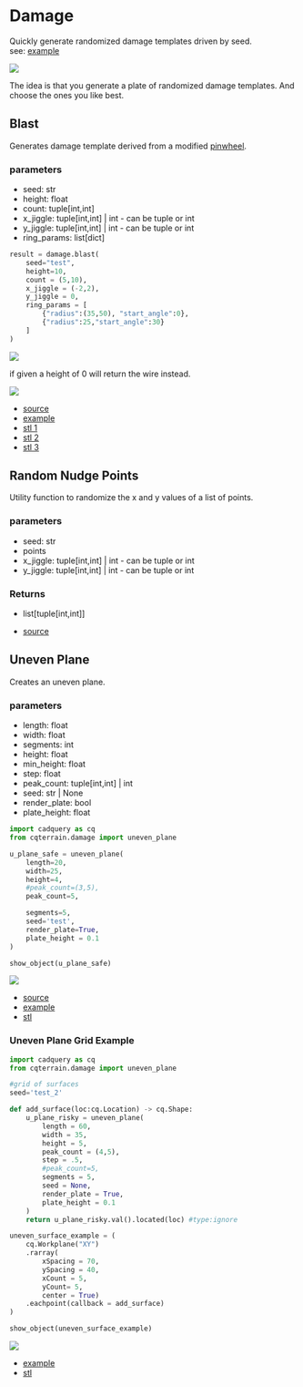 # Damage

Quickly generate randomized damage templates driven by seed.
<br />see: [example](../example/damage/damage_blast_set_large.py.py)

![](image/damage/01.png)<br />

The idea is that you generate a plate of randomized damage templates. And choose the ones you like best.

## Blast

Generates damage template derived from a modified [pinwheel](https://github.com/medicationforall/cadqueryhelper/blob/main/documentation/shapes.md#pinwheel).

### parameters
* seed: str
* height: float
* count: tuple[int,int]
* x_jiggle: tuple[int,int] | int - can be tuple or int
* y_jiggle: tuple[int,int] | int - can be tuple or int
* ring_params: list[dict]

``` python
result = damage.blast(
    seed="test",
    height=10,
    count = (5,10),
    x_jiggle = (-2,2), 
    y_jiggle = 0,
    ring_params = [
        {"radius":(35,50), "start_angle":0}, 
        {"radius":25,"start_angle":30}
    ]
)
```

![](image/damage/07.png)<br />

if given a height of 0 will return the wire instead.

![](image/damage/08.png)<br />

* [source](../src/cqterrain/damage/blast.py)
* [example](../example/damage/damage_blast.py)
* [stl 1](../stl/damage_blast_1.stl)
* [stl 2](../stl/damage_blast_2.stl)
* [stl 3](../stl/damage_blast_3.stl)

## Random Nudge Points

Utility function to randomize the x and y values of a list of points.

### parameters
* seed: str
* points
* x_jiggle: tuple[int,int] | int - can be tuple or int
* y_jiggle: tuple[int,int] | int - can be tuple or int

### Returns
* list[tuple[int,int]]

* [source](../src/cqterrain/damage/blast.py)

## Uneven Plane
Creates an uneven plane.

### parameters
* length: float
* width: float
* segments: int
* height: float
* min_height: float
* step: float
* peak_count: tuple[int,int] | int
* seed: str | None
* render_plate: bool
* plate_height: float

``` python
import cadquery as cq
from cqterrain.damage import uneven_plane

u_plane_safe = uneven_plane(
    length=20, 
    width=25,
    height=4,
    #peak_count=(3,5),
    peak_count=5,

    segments=5,
    seed='test',
    render_plate=True,
    plate_height = 0.1
)

show_object(u_plane_safe)
```

![](image/damage/09.png)

* [source](../src/cqterrain/damage/uneven_plane.py)
* [example](../example/damage/uneven_plane_safe.py)
* [stl](../stl/damage_uneven_plane_safe.stl)

### Uneven Plane Grid Example


``` python
import cadquery as cq
from cqterrain.damage import uneven_plane

#grid of surfaces
seed='test_2'

def add_surface(loc:cq.Location) -> cq.Shape:
    u_plane_risky = uneven_plane(
        length = 60, 
        width = 35,
        height = 5,
        peak_count = (4,5),
        step = .5,
        #peak_count=5,
        segments = 5,
        seed = None,
        render_plate = True,
        plate_height = 0.1
    )
    return u_plane_risky.val().located(loc) #type:ignore

uneven_surface_example = (
    cq.Workplane("XY")
    .rarray(
        xSpacing = 70, 
        ySpacing = 40,
        xCount = 5, 
        yCount= 5, 
        center = True)
    .eachpoint(callback = add_surface)
)

show_object(uneven_surface_example)
```

![](image/damage/10.png)

* [example](../example/damage/uneven_plane_grid.py)
* [stl](../stl/damage_uneven_plane_grid.stl)